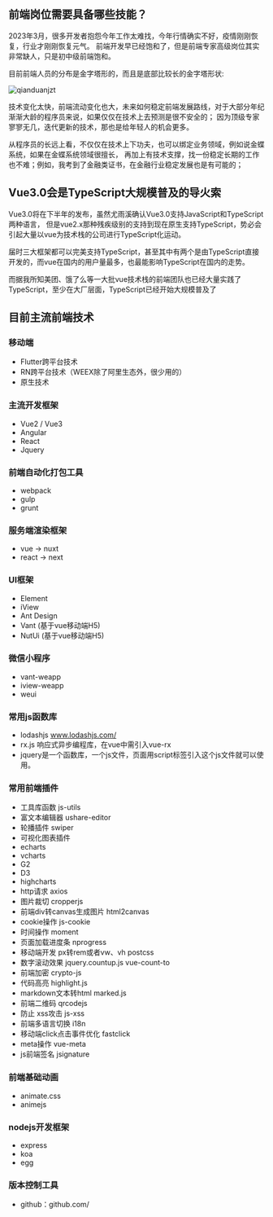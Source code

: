 ## 前端岗位需要具备哪些技能？
2023年3月，很多开发者抱怨今年工作太难找，今年行情确实不好，疫情刚刚恢复，行业才刚刚恢复元气。
前端开发早已经饱和了，但是前端专家高级岗位其实非常缺人，只是初中级前端饱和。

目前前端人员的分布是金字塔形的，而且是底部比较长的金字塔形状:

![qianduanjzt](@alias/qianduanjzt.png)

技术变化太快，前端流动变化也大，未来如何稳定前端发展路线，对于大部分年纪渐渐大龄的程序员来说，如果仅仅在技术上去预测是很不安全的；
因为顶级专家寥寥无几，迭代更新的技术，那也是给年轻人的机会更多。

从程序员的长远上看，不仅仅在技术上下功夫，也可以绑定业务领域，例如说金蝶系统，如果在金蝶系统领域很擅长，
再加上有技术支撑，找一份稳定长期的工作也不难；例如，我考到了金融类证书，在金融行业稳定发展也是有可能的；

## Vue3.0会是TypeScript大规模普及的导火索
Vue3.0将在下半年的发布，虽然尤雨溪确认Vue3.0支持JavaScript和TypeScript两种语言，
但是vue2.x那种残疾级别的支持到现在原生支持TypeScript，势必会引起大量以vue为技术栈的公司进行TypeScript化运动。

届时三大框架都可以完美支持TypeScript，甚至其中有两个是由TypeScript直接开发的，而vue在国内的用户量最多，也最能影响TypeScript在国内的走势。

而据我所知美团、饿了么等一大批vue技术栈的前端团队也已经大量实践了TypeScript，至少在大厂层面，TypeScript已经开始大规模普及了


## 目前主流前端技术
### 移动端
- Flutter跨平台技术
- RN跨平台技术（WEEX除了阿里生态外，很少用的）
- 原生技术
### 主流开发框架
- Vue2 / Vue3
- Angular
- React
- Jquery
### 前端自动化打包工具
- webpack
- gulp
- grunt
### 服务端渲染框架
- vue -> nuxt
- react -> next
### UI框架
- Element
- iView
- Ant Design
- Vant (基于vue移动端H5)
- NutUi (基于vue移动端H5)
### 微信小程序
- vant-weapp
- iview-weapp
- weui
### 常用js函数库
- lodashjs www.lodashjs.com/
- rx.js 响应式异步编程库，在vue中需引入vue-rx
- jquery是一个函数库，一个js文件，页面用script标签引入这个js文件就可以使用。
### 常用前端插件
- 工具库函数 js-utils
- 富文本编辑器 ushare-editor
- 轮播插件 swiper
- 可视化图表插件
- echarts
- vcharts
- G2
- D3
- highcharts
- http请求 axios
- 图片裁切 cropperjs
- 前端div转canvas生成图片 html2canvas
- cookie操作  js-cookie
- 时间操作 moment
- 页面加载进度条 nprogress
- 移动端开发  px转rem或者vw、vh postcss
- 数字滚动效果  jquery.countup.js  vue-count-to
- 前端加密 crypto-js
- 代码高亮 highlight.js
- markdown文本转html marked.js
- 前端二维码 qrcodejs
- 防止 xss攻击 js-xss
- 前端多语言切换  i18n
- 移动端click点击事件优化 fastclick
- meta操作 vue-meta
- js前端签名  jsignature
### 前端基础动画
- animate.css
- animejs
### nodejs开发框架
- express
- koa
- egg
### 版本控制工具
- github：github.com/

<Valine></Valine>
<Notice></Notice>